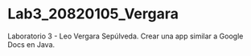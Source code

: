 # Lab3_20820105_Vergara
Laboratorio 3 - Leo Vergara Sepúlveda. Crear una app similar a Google Docs en Java.
